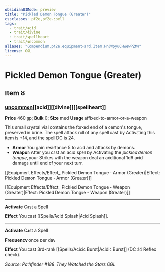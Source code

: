 ```yaml
---
obsidianUIMode: preview
title: "Pickled Demon Tongue (Greater)"
cssclasses: pf2e,pf2e-spell
tags:
  - trait/acid
  - trait/divine
  - trait/spellheart
  - trait/uncommon
aliases: "Compendium.pf2e.equipment-srd.Item.HnOWpyuCHwewPZMu"
license: OGL
---
```

# Pickled Demon Tongue (Greater)
## Item 8
### [uncommon](uncommon "Uncommon Rarity Trait")[[acid]][[divine]][[spellheart]]


**Price** 460 gp; 
**Bulk** 0; **Size** med
**Usage** affixed-to-armor-or-a-weapon

This small crystal vial contains the forked end of a demon's tongue, preserved in brine. The spell attack roll of any spell cast by Activating this item is +14, and the spell DC is 24.

*   **Armor** You gain resistance 5 to acid and attacks by demons.
*   **Weapon** After you cast an acid spell by Activating the _pickled demon tongue_, your Strikes with the weapon deal an additional 1d6 acid damage until end of your next turn.

[[Equipment Effects/Effect_ Pickled Demon Tongue - Armor (Greater)|Effect: Pickled Demon Tongue - Armor (Greater)]]

[[Equipment Effects/Effect_ Pickled Demon Tongue - Weapon (Greater)|Effect: Pickled Demon Tongue - Weapon (Greater)]]

* * *

**Activate** Cast a Spell

**Effect** You cast [[Spells/Acid Splash|Acid Splash]].

* * *

**Activate** Cast a Spell

**Frequency** once per day

**Effect** You cast 3rd-rank [[Spells/Acidic Burst|Acidic Burst]] (DC 24 Reflex check).

*Source: Pathfinder #188: They Watched the Stars*
*OGL*